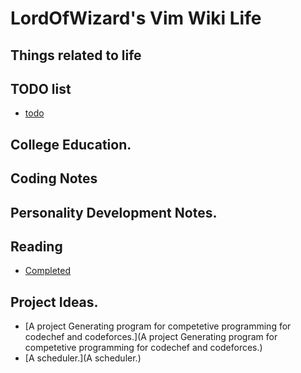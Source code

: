 # LordOfWizard's Vim Wiki Life

## Things related to life

## TODO list
- [todo](todo)

## College Education.

## Coding Notes

## Personality Development Notes.

## Reading
- [Completed](Completed)

## Project Ideas.
- [A project Generating program for  competetive programming for codechef and codeforces.](A project Generating program for  competetive programming for codechef and codeforces.)
- [A scheduler.](A scheduler.)
